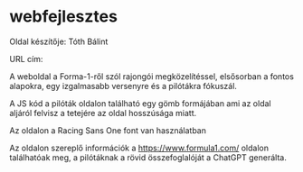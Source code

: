 # webfejlesztes

Oldal készítője: Tóth Bálint

URL cím:

A weboldal a Forma-1-ről szól rajongói megközelítéssel, elsősorban a fontos alapokra, egy izgalmasabb versenyre és a pilótákra fókuszál.

A JS kód a pilóták oldalon található egy gömb formájában ami az oldal aljáról felvisz a tetejére az oldal hosszúsága miatt.

Az oldalon a Racing Sans One font van használatban

Az oldalon szereplő információk a https://www.formula1.com/ oldalon találhatóak meg, a pilótáknak a rövid összefoglalóját a ChatGPT generálta.
